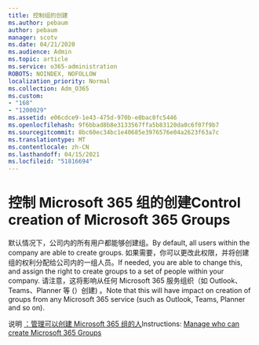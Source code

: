 ```yaml
---
title: 控制组的创建
ms.author: pebaum
author: pebaum
manager: scotv
ms.date: 04/21/2020
ms.audience: Admin
ms.topic: article
ms.service: o365-administration
ROBOTS: NOINDEX, NOFOLLOW
localization_priority: Normal
ms.collection: Adm_O365
ms.custom:
- "168"
- "1200029"
ms.assetid: e06cdce9-1e43-475d-970b-e0bac0fc5446
ms.openlocfilehash: 9f6bbad8b8e3133567ffa5b83120da0c6f07f9b7
ms.sourcegitcommit: 8bc60ec34bc1e40685e3976576e04a2623f63a7c
ms.translationtype: MT
ms.contentlocale: zh-CN
ms.lasthandoff: 04/15/2021
ms.locfileid: "51816694"
---
```

# <a name="control-creation-of-microsoft-365-groups"></a><span data-ttu-id="28e72-102">控制 Microsoft 365 组的创建</span><span class="sxs-lookup"><span data-stu-id="28e72-102">Control creation of Microsoft 365 Groups</span></span>

<span data-ttu-id="28e72-103">默认情况下，公司内的所有用户都能够创建组。</span><span class="sxs-lookup"><span data-stu-id="28e72-103">By default, all users within the company are able to create groups.</span></span> <span data-ttu-id="28e72-104">如果需要，你可以更改此权限，并将创建组的权利分配给公司内的一组人员。</span><span class="sxs-lookup"><span data-stu-id="28e72-104">If needed, you are able to change this, and assign the right to create groups to a set of people within your company.</span></span> <span data-ttu-id="28e72-105">请注意，这将影响从任何 Microsoft 365 服务组织（如 Outlook、Teams、Planner 等 (）创建) 。</span><span class="sxs-lookup"><span data-stu-id="28e72-105">Note that this will have impact on creation of groups from any Microsoft 365 service (such as Outlook, Teams, Planner and so on).</span></span>
  
<span data-ttu-id="28e72-106">说明 [：管理可以创建 Microsoft 365 组的人](https://docs.microsoft.com/microsoft-365/admin/create-groups/manage-creation-of-groups)</span><span class="sxs-lookup"><span data-stu-id="28e72-106">Instructions: [Manage who can create Microsoft 365 Groups](https://docs.microsoft.com/microsoft-365/admin/create-groups/manage-creation-of-groups)</span></span>
